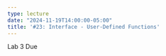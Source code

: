 ```yaml
---
type: lecture
date: "2024-11-19T14:00:00-05:00"
title: '#23: Interface - User-Defined Functions'
---
```

Lab 3 Due
